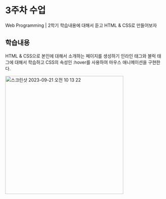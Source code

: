 # 3주차 수업
Web Programming | 2학기 학습내용에 대해서 듣고 HTML & CSS로 만들어보자

## 학습내용
HTML & CSS으로 본인에 대해서 소개하는 페이지를 생성하기 인라인 태그와 블럭 태그에 대해서 학습하고 CSS의 속성인 :hover를 사용하여 마우스 애니메이션을 구현한다.

<img width="374" alt="스크린샷 2023-09-21 오전 10 13 22" src="https://github.com/SeungJin051/Cordova/assets/83889135/d0cfeff1-5f54-4141-822a-94341aa79462">
